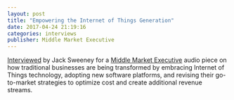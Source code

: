 ```yaml
---
layout: post
title: "Empowering the Internet of Things Generation"
date: 2017-04-24 21:19:16
categories: interviews
publisher: Middle Market Executive
---
```


[Interviewed][ln1] by Jack Sweeney for a [Middle Market Executive][ln2] audio piece on how traditional businesses are being transformed by embracing Internet of Things technology, adopting new software platforms, and revising their go-to-market strategies to optimize cost and create additional revenue streams.

[ln1]: http://middlemarketexecutive.com/146-mark-benson-cto-exosite/
[ln2]: http://middlemarketexecutive.com/

